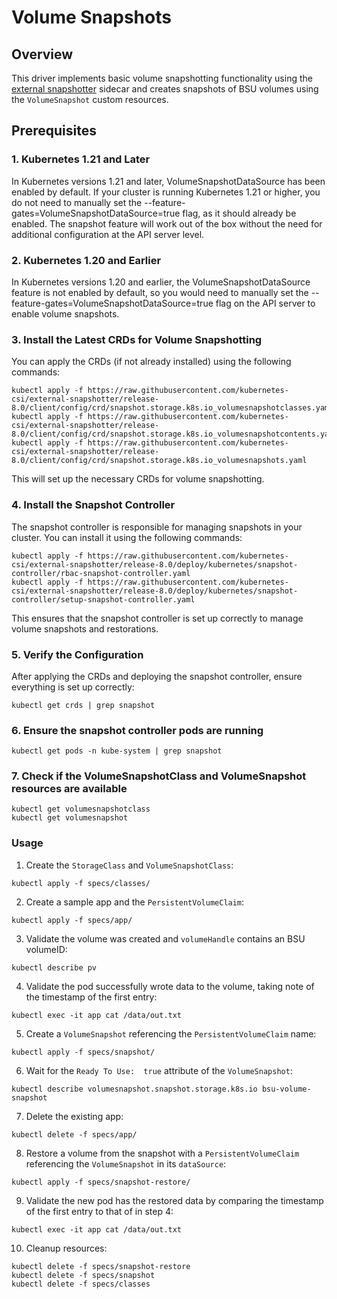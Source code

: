 # Volume Snapshots

## Overview

This driver implements basic volume snapshotting functionality using the [external snapshotter](https://github.com/kubernetes-csi/external-snapshotter) sidecar and creates snapshots of BSU volumes using the `VolumeSnapshot` custom resources.

## Prerequisites

### 1. Kubernetes 1.21 and Later

In Kubernetes versions 1.21 and later, VolumeSnapshotDataSource has been enabled by default. If your cluster is running Kubernetes 1.21 or higher, you do not need to manually set the --feature-gates=VolumeSnapshotDataSource=true flag, as it should already be enabled. The snapshot feature will work out of the box without the need for additional configuration at the API server level.

### 2. Kubernetes 1.20 and Earlier
In Kubernetes versions 1.20 and earlier, the VolumeSnapshotDataSource feature is not enabled by default, so you would need to manually set the --feature-gates=VolumeSnapshotDataSource=true flag on the API server to enable volume snapshots.

### 3. Install the Latest CRDs for Volume Snapshotting
You can apply the CRDs (if not already installed) using the following commands:

```
kubectl apply -f https://raw.githubusercontent.com/kubernetes-csi/external-snapshotter/release-8.0/client/config/crd/snapshot.storage.k8s.io_volumesnapshotclasses.yaml
kubectl apply -f https://raw.githubusercontent.com/kubernetes-csi/external-snapshotter/release-8.0/client/config/crd/snapshot.storage.k8s.io_volumesnapshotcontents.yaml
kubectl apply -f https://raw.githubusercontent.com/kubernetes-csi/external-snapshotter/release-8.0/client/config/crd/snapshot.storage.k8s.io_volumesnapshots.yaml
```

This will set up the necessary CRDs for volume snapshotting.

### 4. Install the Snapshot Controller

The snapshot controller is responsible for managing snapshots in your cluster. You can install it using the following commands:

```
kubectl apply -f https://raw.githubusercontent.com/kubernetes-csi/external-snapshotter/release-8.0/deploy/kubernetes/snapshot-controller/rbac-snapshot-controller.yaml
kubectl apply -f https://raw.githubusercontent.com/kubernetes-csi/external-snapshotter/release-8.0/deploy/kubernetes/snapshot-controller/setup-snapshot-controller.yaml
```
This ensures that the snapshot controller is set up correctly to manage volume snapshots and restorations.

### 5. Verify the Configuration

After applying the CRDs and deploying the snapshot controller, ensure everything is set up correctly:

```
kubectl get crds | grep snapshot
```

### 6. Ensure the snapshot controller pods are running

```
kubectl get pods -n kube-system | grep snapshot
```
### 7. Check if the VolumeSnapshotClass and VolumeSnapshot resources are available

```
kubectl get volumesnapshotclass
kubectl get volumesnapshot
```

### Usage

1. Create the `StorageClass` and `VolumeSnapshotClass`:
```
kubectl apply -f specs/classes/
```

2. Create a sample app and the `PersistentVolumeClaim`:
```
kubectl apply -f specs/app/
```

3. Validate the volume was created and `volumeHandle` contains an BSU volumeID:
```
kubectl describe pv
```

4. Validate the pod successfully wrote data to the volume, taking note of the timestamp of the first entry:
```
kubectl exec -it app cat /data/out.txt
```

5. Create a `VolumeSnapshot` referencing the `PersistentVolumeClaim` name:
```
kubectl apply -f specs/snapshot/
```

6. Wait for the `Ready To Use:  true` attribute of the `VolumeSnapshot`:
```
kubectl describe volumesnapshot.snapshot.storage.k8s.io bsu-volume-snapshot
```

7. Delete the existing app:
```
kubectl delete -f specs/app/
```

8. Restore a volume from the snapshot with a `PersistentVolumeClaim` referencing the `VolumeSnapshot` in its `dataSource`:
```
kubectl apply -f specs/snapshot-restore/
```

9. Validate the new pod has the restored data by comparing the timestamp of the first entry to that of in step 4:
```
kubectl exec -it app cat /data/out.txt
```

10. Cleanup resources:
```
kubectl delete -f specs/snapshot-restore
kubectl delete -f specs/snapshot
kubectl delete -f specs/classes
```
